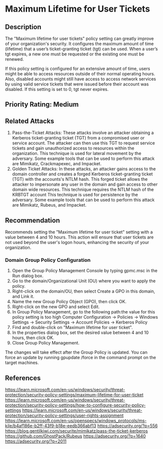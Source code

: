 # Maximum Lifetime for User Tickets

## Description

The "Maximum lifetime for user tickets" policy setting can greatly improve of your organization's security. It configures the maximum amount of time (lifetime) that a user’s ticket-granting ticket (tgt) can be used. When a user’s tgt expires, a new one must be requested or the existing one must be renewed.

If this policy setting is configured for an extensive amount of time, users might be able to access resources outside of their normal operating hours. Also, disabled accounts might still have access to access network services by using valid service tickets that were issued before their account was disabled. If this setting is set to 0, tgt never expires.

## Priority Rating: Medium

## Related Attacks

1. Pass-the-Ticket Attacks: These attacks involve an attacker obtaining a Kerberos ticket-granting ticket (TGT) from a compromised user or service account. The attacker can then use this TGT to request service tickets and gain unauthorized access to resources within the organization. This technique is used for lateral movement by the adversary. Some example tools that can be used to perform this attack are Mimikatz, Crackmapexec, and Impacket.
2. Golden Ticket Attacks: In these attacks, an attacker gains access to the domain controller and creates a forged Kerberos ticket-granting ticket (TGT) with the accounts's NTLM hash. This forged ticket allows the attacker to impersonate any user in the domain and gain access to other domain wide resources. This technique requires the NTLM hash of the KRBTGT account This technique is used for persistence by the adversary. Some example tools that can be used to perform this attack are Mimikatz, Rubeus, and Impacket.

## Recommendation

Recommends setting the "Maximum lifetime for user ticket" setting with a value between 4 and 10 hours. This action will ensure that user tickets are not used beyond the user's logon hours, enhancing the security of your organization.

### Domain Group Policy Configuration

1. Open the Group Policy Management Console by typing gpmc.msc in the Run dialog box.
2. Go to the domain/Organizational Unit (OU) where you want to apply the policy.
3. Right-click on the domain/OU, then select Create a GPO in this domain, and Link it.
4. Name the new Group Policy Object (GPO), then click OK.
5. Right-click on the new GPO and select Edit.
6. In Group Policy Management, go to the following path:the value for this policy setting is too high
Computer Configuration -> Policies -> Windows Settings -> Security Settings -> Account Policies -> Kerberos Policy
7. Find and double-click on "Maximum lifetime for user ticket".
8. In the properties dialog box, set the desired value between 4 and 10 hours, then click OK.
9. Close Group Policy Management.

The changes will take effect after the Group Policy is updated. You can force an update by running gpupdate /force in the command prompt on the target machines.

## References

<https://learn.microsoft.com/en-us/windows/security/threat-protection/security-policy-settings/maximum-lifetime-for-user-ticket>
<https://learn.microsoft.com/en-us/windows/security/threat-protection/security-policy-settings/how-to-configure-security-policy-settings>
<https://learn.microsoft.com/en-us/windows/security/threat-protection/security-policy-settings/user-rights-assignment>
<https://learn.microsoft.com/en-us/openspecs/windows_protocols/ms-kile/b4af186e-b2ff-43f9-b18e-eedb366abf13>
<https://adsecurity.org/?p=556>
<https://blog.gentilkiwi.com/securite/mimikatz/pass-the-ticket-kerberos>
<https://github.com/GhostPack/Rubeus>
<https://adsecurity.org/?p=1640>
<https://adsecurity.org/?p=2011>
